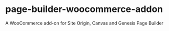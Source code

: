 page-builder-woocommerce-addon
==============================

A WooCommerce add-on for Site Origin, Canvas and Genesis Page Builder
